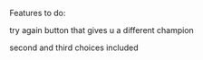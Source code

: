 Features to do:

try again button that gives u a different champion

second and third choices included